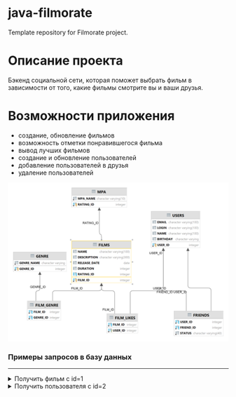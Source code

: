 # java-filmorate
Template repository for Filmorate project.

# Описание проекта
Бэкенд социальной сети, которая поможет выбрать фильм в зависимости от того, какие фильмы смотрите вы и ваши друзья. 

# Возможности приложения
- создание, обновление фильмов
- возможность отметки понравившегося фильма
- вывод лучших фильмов
- создание и обновление пользователей
- добавление пользователей в друзья
- удаление пользователей

![DB schema](src/main/resources/PUBLIC-Filmorate.png)

### Примеры запросов в базу данных

---

<details>
<summary>Получить фильм с id=1</summary>

```sql
    SELECT *
    FROM films
    WHERE film_id = 1;
```

</details>

<details>
<summary>Получить пользователя с id=2</summary>

```sql
    SELECT *
    FROM users
    WHERE user_id = 2;
```

</details>
